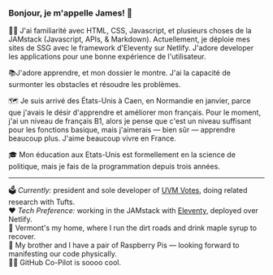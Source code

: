 <h3>Bonjour, je m'appelle James! 👋</h3>

👨‍💻 J'ai familiarité avec HTML, CSS, Javascript, et plusieurs choses de la JAMstack (Javascript, APIs, & Markdown). Actuellement, je déploie mes sites de SSG avec le framework d'Eleventy sur Netlify. J'adore developer les applications pour une bonne expérience de l'utilisateur. 

📚J'adore apprendre, et mon dossier le montre. J'ai la capacité de surmonter les obstacles et résoudre les problèmes.

🗺 Je suis arrivé des États-Unis à Caen, en Normandie en janvier, parce que j'avais le désir d'apprendre et améliorer mon français. Pour le moment, j'ai un niveau de français B1, alors je pense que c'est un niveau suffisant pour les fonctions basique, mais j'aimerais — bien sûr — apprendre beaucoup plus. J'aime beaucoup vivre en France. 

🎓 Mon éducation aux Etats-Unis est formellement en la science de politique, mais je fais de la programmation depuis trois années.

<hr>

🗳 <em>Currently:</em> president and sole developer of <a href="https://uvm.vote">UVM Votes</a>, doing related research with Tufts.  
❤️ <em>Tech Preference:</em> working in the JAMstack with <a href="https://www.11ty.dev">Eleventy</a>, deployed over Netlify.  
🍁 Vermont's my home, where I run the dirt roads and drink maple syrup to recover.  
🤖 My brother and I have a pair of Raspberry Pis — looking forward to manifesting our code physically.  
👨‍✈️ GitHub Co-Pilot is soooo cool.
